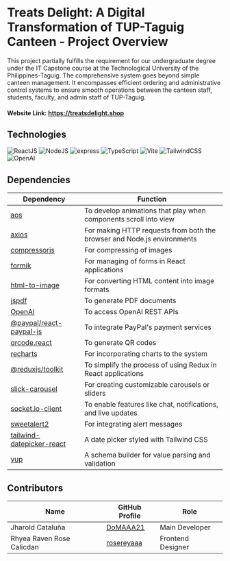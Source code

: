 # Treats Delight: A Digital Transformation of TUP-Taguig Canteen - Project Overview 
This project partially fulfills the requirement for our undergraduate degree under the IT Capstone course at the Technological University of the Philippines-Taguig. The comprehensive system goes beyond simple canteen management. It encompasses efficient ordering and administrative control systems to ensure smooth operations between the canteen staff, students, faculty, and admin staff of TUP-Taguig.
#### Website Link: https://treatsdelight.shop

## Technologies 
![ReactJS](https://img.shields.io/badge/React-0E39A9.svg?style=for-the-badge&logo=React&logoColor=white)
![NodeJS](https://img.shields.io/badge/Node.js-339933.svg?style=for-the-badge&logo=nodedotjs&logoColor=white)
![express](https://img.shields.io/badge/express-000000.svg?style=for-the-badge&logo=express&logoColor=white)
![TypeScript](https://img.shields.io/badge/TypeScript-3178C6.svg?style=for-the-badge&logo=TypeScript&logoColor=white)
![Vite](https://img.shields.io/badge/Vite-646CFF.svg?style=for-the-badge&logo=Vite&logoColor=white)
![TailwindCSS](https://img.shields.io/badge/TailwindCSS-06B6D4.svg?style=for-the-badge&logo=TailwindCSS&logoColor=white)
![OpenAI](https://img.shields.io/badge/OpenAI-412991.svg?style=for-the-badge&logo=OpenAI&logoColor=white)

## Dependencies
| Dependency                                                                           | Function                                                                |
| ------------------------------------------------------------------------------------ | ----------------------------------------------------------------------- | 
| [aos](https://www.npmjs.com/package/aos)                                             | To develop animations that play when components scroll into view        |
| [axios](https://www.npmjs.com/package/axios)                                         | For making HTTP requests from both the browser and Node.js environments |
| [compressorjs](https://www.npmjs.com/package/compressorjs)                           | For compressing of images                                               |
| [formik](https://www.npmjs.com/package/formik)                                       | For managing of forms in React applications                             |
| [html-to-image](https://www.npmjs.com/package/html-to-image)                         | For converting HTML content into image formats                          |
| [jspdf](https://www.npmjs.com/package/jspdf)                                         | To generate PDF documents                                               |
| [OpenAI](https://www.npmjs.com/package/openai)                                       | To access OpenAI REST APIs                                              |
| [@paypal/react-paypal-js](https://www.npmjs.com/package/@paypal/react-paypal-js)     | To integrate PayPal's payment services                                  |
| [qrcode.react](https://www.npmjs.com/package/qrcode.react)                           | To generate QR codes                                                    |
| [recharts](https://www.npmjs.com/package/recharts)                                   | For incorporating charts to the system                                  |
| [@reduxjs/toolkit](https://www.npmjs.com/package/@reduxjs/toolkit)                   | To simplify the process of using Redux in React applications            |
| [slick-carousel](https://www.npmjs.com/package/slick-carousel)                       | For creating customizable carousels or sliders                          |
| [socket.io-client](https://www.npmjs.com/package/socket.io-client)                   | To enable features like chat, notifications, and live updates           |
| [sweetalert2](https://www.npmjs.com/package/sweetalert2)                             | For integrating alert messages                                          |
| [tailwind-datepicker-react](https://www.npmjs.com/package/tailwind-datepicker-react) | A date picker styled with Tailwind CSS                                  |
| [yup](https://www.npmjs.com/package/yup)                                             | A schema builder for value parsing and validation                       |

## Contributors 
| Name                      | GitHub Profile                                        |  Role                               |
| ------------------------- | ----------------------------------------------------- | ----------------------------------- |
| Jharold Cataluña          | [DoMAAA21](https://github.com/DoMAAA21)               |  Main Developer                     |
| Rhyea Raven Rose Calicdan | [rosereyaaa](https://github.com/rosereyaaa)           |  Frontend Designer                  |
